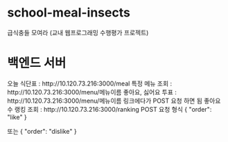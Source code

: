# school-meal-insects
급식충들 모여라 (교내 웹프로그래밍 수행평가 프로젝트)

<h1>백엔드 서버</h1>
오늘 식단표 : http://10.120.73.216:3000/meal
특정 메뉴 조회 : http://10.120.73.216:3000/menu/메뉴이름
좋아요, 싫어요 투표 : http://10.120.73.216:3000/menu/메뉴이름 링크에다가 POST 요청 하면 됨
좋아요 수 랭킹 조회 : http://10.120.73.216:3000/ranking
POST 요청 형식
{
    "order": "like"
}

또는
{
    "order": "dislike"
}
